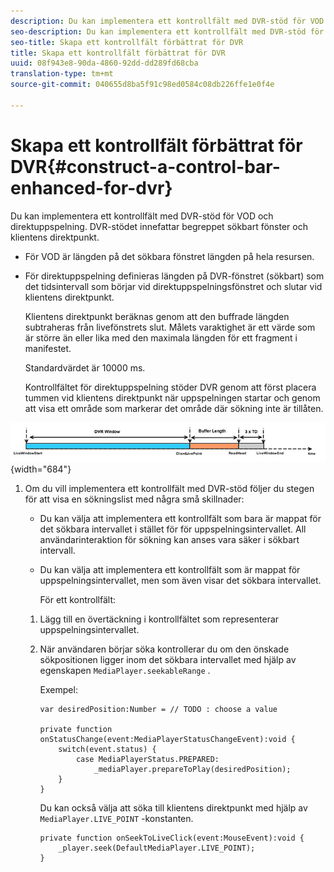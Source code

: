 ```yaml
---
description: Du kan implementera ett kontrollfält med DVR-stöd för VOD och direktuppspelning. DVR-stödet innefattar begreppet sökbart fönster och klientens direktpunkt.
seo-description: Du kan implementera ett kontrollfält med DVR-stöd för VOD och direktuppspelning. DVR-stödet innefattar begreppet sökbart fönster och klientens direktpunkt.
seo-title: Skapa ett kontrollfält förbättrat för DVR
title: Skapa ett kontrollfält förbättrat för DVR
uuid: 08f943e8-90da-4860-92dd-dd289fd68cba
translation-type: tm+mt
source-git-commit: 040655d8ba5f91c98ed0584c08db226ffe1e0f4e

---
```



# Skapa ett kontrollfält förbättrat för DVR{#construct-a-control-bar-enhanced-for-dvr}

Du kan implementera ett kontrollfält med DVR-stöd för VOD och direktuppspelning. DVR-stödet innefattar begreppet sökbart fönster och klientens direktpunkt.

* För VOD är längden på det sökbara fönstret längden på hela resursen.
* För direktuppspelning definieras längden på DVR-fönstret (sökbart) som det tidsintervall som börjar vid direktuppspelningsfönstret och slutar vid klientens direktpunkt.

   Klientens direktpunkt beräknas genom att den buffrade längden subtraheras från livefönstrets slut. Målets varaktighet är ett värde som är större än eller lika med den maximala längden för ett fragment i manifestet.

   Standardvärdet är 10000 ms.

   Kontrollfältet för direktuppspelning stöder DVR genom att först placera tummen vid klientens direktpunkt när uppspelningen startar och genom att visa ett område som markerar det område där sökning inte är tillåten.

<!--<a id="fig_37A39A28BA714BA5A2C461357ED5BD41"></a>-->

![](assets/dvr-window.PNG){width=&quot;684&quot;}

1. Om du vill implementera ett kontrollfält med DVR-stöd följer du stegen för att visa en sökningslist med några små skillnader:

   * Du kan välja att implementera ett kontrollfält som bara är mappat för det sökbara intervallet i stället för för uppspelningsintervallet. All användarinteraktion för sökning kan anses vara säker i sökbart intervall.
   * Du kan välja att implementera ett kontrollfält som är mappat för uppspelningsintervallet, men som även visar det sökbara intervallet.

      För ett kontrollfält:
   1. Lägg till en övertäckning i kontrollfältet som representerar uppspelningsintervallet.
   1. När användaren börjar söka kontrollerar du om den önskade sökpositionen ligger inom det sökbara intervallet med hjälp av egenskapen `MediaPlayer.seekableRange` .

      Exempel:

      ```
      var desiredPosition:Number = // TODO : choose a value 
      
      private function onStatusChange(event:MediaPlayerStatusChangeEvent):void { 
          switch(event.status) { 
              case MediaPlayerStatus.PREPARED: 
                  _mediaPlayer.prepareToPlay(desiredPosition); 
          } 
      }
      ```

      Du kan också välja att söka till klientens direktpunkt med hjälp av `MediaPlayer.LIVE_POINT` -konstanten.

      ```
      private function onSeekToLiveClick(event:MouseEvent):void { 
          _player.seek(DefaultMediaPlayer.LIVE_POINT); 
      }
      ```


